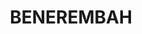 ---
lastmod: '2025-04-06T06:05:20+00:00'
latitude: -34.321422
layout: suburb
longitude: 145.914625
postcode: '2680'
state: NSW
title: BENEREMBAH
url: /nsw/benerembah/
---
